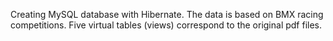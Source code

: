 Creating MySQL database with Hibernate. The data is based on BMX racing competitions. Five virtual tables (views) correspond to the original pdf files.
